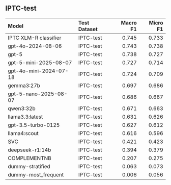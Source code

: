 ## IPTC-test

| Model                  | Test Dataset   |   Macro F1 |   Micro F1 |
|:-----------------------|:---------------|-----------:|-----------:|
| IPTC XLM-R classifier  | IPTC-test      |      0.745 |      0.733 |
| gpt-4o-2024-08-06      | IPTC-test      |      0.743 |      0.738 |
| gpt-5                  | IPTC-test      |      0.738 |      0.727 |
| gpt-5-mini-2025-08-07  | IPTC-test      |      0.727 |      0.714 |
| gpt-4o-mini-2024-07-18 | IPTC-test      |      0.724 |      0.709 |
| gemma3:27b             | IPTC-test      |      0.697 |      0.686 |
| gpt-5-nano-2025-08-07  | IPTC-test      |      0.686 |      0.667 |
| qwen3:32b              | IPTC-test      |      0.671 |      0.663 |
| llama3.3:latest        | IPTC-test      |      0.631 |      0.626 |
| gpt-3.5-turbo-0125     | IPTC-test      |      0.627 |      0.612 |
| llama4:scout           | IPTC-test      |      0.616 |      0.596 |
| SVC                    | IPTC-test      |      0.421 |      0.423 |
| deepseek-r1:14b        | IPTC-test      |      0.394 |      0.379 |
| COMPLEMENTNB           | IPTC-test      |      0.207 |      0.275 |
| dummy-stratified       | IPTC-test      |      0.063 |      0.073 |
| dummy-most_frequent    | IPTC-test      |      0.006 |      0.056 |